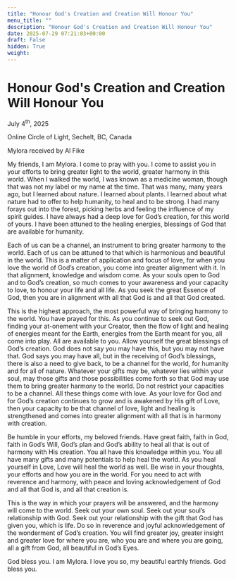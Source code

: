 ```yaml
---
title: "Honour God's Creation and Creation Will Honour You"
menu_title: ""
description: "Honour God's Creation and Creation Will Honour You"
date: 2025-07-29 07:21:03+00:00
draft: False
hidden: True
weight:
---
```

# Honour God's Creation and Creation Will Honour You

July 4<sup>th</sup>, 2025

Online Circle of Light, Sechelt, BC, Canada

Mylora received by Al Fike

My friends, I am Mylora. I come to pray with you. I come to assist you in your efforts to bring greater light to the world, greater harmony in this world. When I walked the world, I was known as a medicine woman, though that was not my label or my name at the time. That was many, many years ago, but I learned about nature. I learned about plants. I learned about what nature had to offer to help humanity, to heal and to be strong. I had many forays out into the forest, picking herbs and feeling the influence of my spirit guides. I have always had a deep love for God’s creation, for this world of yours. I have been attuned to the healing energies, blessings of God that are available for humanity.

Each of us can be a channel, an instrument to bring greater harmony to the world. Each of us can be attuned to that which is harmonious and beautiful in the world. This is a matter of application and focus of love, for when you love the world of God’s creation, you come into greater alignment with it. In that alignment, knowledge and wisdom come. As your souls open to God and to God’s creation, so much comes to your awareness and your capacity to love, to honour your life and all life. As you seek the great Essence of God, then you are in alignment with all that God is and all that God created.

This is the highest approach, the most powerful way of bringing harmony to the world. You have prayed for this. As you continue to seek out God, finding your at-onement with your Creator, then the flow of light and healing of energies meant for the Earth, energies from the Earth meant for you, all come into play. All are available to you. Allow yourself the great blessings of God’s creation. God does not say you may have this, but you may not have that. God says you may have all, but in the receiving of God’s blessings, there is also a need to give back, to be a channel for the world, for humanity and for all of nature. Whatever your gifts may be, whatever lies within your soul, may those gifts and those possibilities come forth so that God may use them to bring greater harmony to the world. Do not restrict your capacities to be a channel. All these things come with love. As your love for God and for God’s creation continues to grow and is awakened by His gift of Love, then your capacity to be that channel of love, light and healing is strengthened and comes into greater alignment with all that is in harmony with creation.

Be humble in your efforts, my beloved friends. Have great faith, faith in God, faith in God’s Will, God’s plan and God’s ability to heal all that is out of harmony with His creation. You all have this knowledge within you. You all have many gifts and many potentials to help heal the world. As you heal yourself in Love, Love will heal the world as well. Be wise in your thoughts, your efforts and how you are in the world. For you need to act with reverence and harmony, with peace and loving acknowledgement of God and all that God is, and all that creation is.

This is the way in which your prayers will be answered, and the harmony will come to the world. Seek out your own soul. Seek out your soul’s relationship with God. Seek out your relationship with the gift that God has given you, which is life. Do so in reverence and joyful acknowledgement of the wonderment of God’s creation. You will find greater joy, greater insight and greater love for where you are, who you are and where you are going, all a gift from God, all beautiful in God’s Eyes.

God bless you. I am Mylora. I love you so, my beautiful earthly friends. God bless you.
